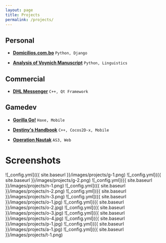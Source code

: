 ```yaml
---
layout: page
title: Projects
permalink: /projects/
---
```


## Personal
* **[Domicilios.com.bo](http://domicilios.com.bo/)**
`Python, Django`

* **[Analysis of Voynich Manuscript](/voynich-manuscript)**
`Python, Linguistics`


## Commercial
* **[DHL Messenger](http://cactussoft.biz/dhl-messenger/)**
`C++, Qt Framework`


## Gamedev
* **[Gorilla Go!](https://play.google.com/store/apps/details?id=com.ignitergames.gorilla)**
`Haxe, Mobile`

* **[Destiny's Handbook](https://play.google.com/store/apps/details?id=com.ignitergames.MrDestiny)**
`C++, Cocos2D-x, Mobile`

* **[Operation Nautak](http://www.newgrounds.com/portal/view/624662)**
`AS3, Web`

# Screenshots

![_config.yml]({{ site.baseurl }}/images/projects/g-1.png)
![_config.yml]({{ site.baseurl }}/images/projects/g-2.png)
![_config.yml]({{ site.baseurl }}/images/projects/n-1.png)
![_config.yml]({{ site.baseurl }}/images/projects/n-2.png)
![_config.yml]({{ site.baseurl }}/images/projects/n-3.png)
![_config.yml]({{ site.baseurl }}/images/projects/o-1.jpg)
![_config.yml]({{ site.baseurl }}/images/projects/o-2.jpg)
![_config.yml]({{ site.baseurl }}/images/projects/o-3.jpg)
![_config.yml]({{ site.baseurl }}/images/projects/o-4.jpg)
![_config.yml]({{ site.baseurl }}/images/projects/p-1.jpg)
![_config.yml]({{ site.baseurl }}/images/projects/a-1.jpg)
![_config.yml]({{ site.baseurl }}/images/projects/t-1.png)
